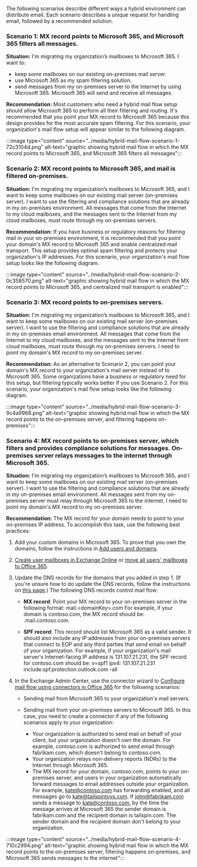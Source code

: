 The following scenarios describe different ways a hybrid environment can distribute email. Each scenario describes a unique request for handling email, followed by a recommended solution.

### Scenario 1: MX record points to Microsoft 365, and Microsoft 365 filters all messages.

**Situation:** I'm migrating my organization’s mailboxes to Microsoft 365. I want to:

 *  keep some mailboxes on our existing on-premises mail server.
 *  use Microsoft 365 as my spam filtering solution.
 *  send messages from my on-premises server to the Internet by using Microsoft 365. Microsoft 365 will send and receive all messages.

**Recommendation:** Most customers who need a hybrid mail flow setup should allow Microsoft 365 to perform all their filtering and routing. It's recommended that you point your MX record to Microsoft 365 because this design provides for the most accurate spam filtering. For this scenario, your organization's mail flow setup will appear similar to the following diagram.

:::image type="content" source="../media/hybrid-mail-flow-scenario-1-72c3104d.png" alt-text="graphic showing hybrid mail flow in which the MX record points to Microsoft 365, and Microsoft 365 filters all messages":::


### Scenario 2: MX record points to Microsoft 365, and mail is filtered on-premises.

**Situation:** I'm migrating my organization’s mailboxes to Microsoft 365, and I want to keep some mailboxes on our existing mail server (on-premises server). I want to use the filtering and compliance solutions that are already in my on-premises environment. All messages that come from the Internet to my cloud mailboxes, and the messages sent to the Internet from my cloud mailboxes, must route through my on-premises servers.

**Recommendation:** If you have business or regulatory reasons for filtering mail in your on-premises environment, it is recommended that you point your domain's MX record to Microsoft 365 and enable centralized mail transport. This setup provides optimal spam filtering and protects your organization's IP addresses. For this scenario, your organization's mail flow setup looks like the following diagram.

:::image type="content" source="../media/hybrid-mail-flow-scenario-2-0c358570.png" alt-text="graphic showing hybrid mail flow in which the MX record points to Microsoft 365, and centralized mail transport is enabled":::


### Scenario 3: MX record points to on-premises servers.

**Situation:** I'm migrating my organization’s mailboxes to Microsoft 365, and I want to keep some mailboxes on our existing mail server (on-premises server). I want to use the filtering and compliance solutions that are already in my on-premises email environment. All messages that come from the Internet to my cloud mailboxes, and the messages sent to the Internet from cloud mailboxes, must route through my on-premises servers. I need to point my domain's MX record to my on-premises server.

**Recommendation:** As an alternative to Scenario 2, you can point your domain's MX record to your organization's mail server instead of to Microsoft 365. Some organizations have a business or regulatory need for this setup, but filtering typically works better if you use Scenario 2. For this scenario, your organization's mail flow setup looks like the following diagram.

:::image type="content" source="../media/hybrid-mail-flow-scenario-3-9c4a9968.png" alt-text="graphic showing hybrid mail flow in which the MX record points to the on-premises server, and filtering happens on-premises":::


### Scenario 4: MX record points to on-premises server, which filters and provides compliance solutions for messages. On-premises server relays messages to the internet through Microsoft 365.

**Situation:** I'm migrating my organization’s mailboxes to Microsoft 365, and I want to keep some mailboxes on our existing mail server (on-premises server). I want to use the filtering and compliance solutions that are already in my on-premises email environment. All messages sent from my on-premises server must relay through Microsoft 365 to the internet. I need to point my domain's MX record to my on-premises server.

**Recommendation:**  The MX record for your domain needs to point to your on-premises IP address. To accomplish this task, use the following best practices:

1.  Add your custom domains in Microsoft 365. To prove that you own the domains, follow the instructions in [Add users and domains](https://go.microsoft.com/fwlink/p/?LinkId=708999?azure-portal=true).
2.  [Create user mailboxes in Exchange Online](https://technet.microsoft.com/library/jj907304%28v=exchg.150%29.aspx?azure-portal=true) or [move all users' mailboxes to Office 365](https://go.microsoft.com/fwlink/p/?LinkId=524030?azure-portal=true).
3.  Update the DNS records for the domains that you added in step 1. (If you're unsure how to do update the DNS records, follow the instructions on [this page](https://go.microsoft.com/fwlink/p/?LinkID=534835?azure-portal=true).) The following DNS records control mail flow:
    
     *  **MX record**: Point your MX record to your on-premises server in the following format: mail.&lt;domainKey&gt;.com For example, if your domain is contoso.com, the MX record should be: .mail.contoso.com.
        
     *  **SPF record**: This record should list Microsoft 365 as a valid sender. It should also include any IP addresses from your on-premises servers that connect to EOP and any third parties that send email on behalf of your organization. For example, if your organization's mail server's Internet-facing IP address is 131.107.21.231, the SPF record for contoso.com should be:
        v=spf1 ipv4: 131.107.21.231 include:spf.protection.outlook.com -all
        
4.  In the Exchange Admin Center, use the connector wizard to [Configure mail flow using connectors in Office 365](https://technet.microsoft.com/library/ms.exch.eac.connectorselection%28v=exchg.150%29.aspx?azure-portal=true) for the following scenarios:
    
     *  Sending mail from Microsoft 365 to your organization's mail servers.
     *  Sending mail from your on-premises servers to Microsoft 365. In this case, you need to create a connector if any of the following scenarios apply to your organization:
        
         *  Your organization is authorized to send mail on behalf of your client, but your organization doesn't own the domain. For example, contoso.com is authorized to send email through fabrikam.com, which doesn't belong to contoso.com.
         *  Your organization relays non-delivery reports (NDRs) to the Internet through Microsoft 365.
         *  The MX record for your domain, contoso.com, points to your on-premises server, and users in your organization automatically forward messages to email addresses outside your organization. For example, kate@contoso.com has forwarding enabled, and all messages go to kate@tailspintoys.com. If john@fabrikam.com sends a message to kate@contoso.com, by the time the message arrives at Microsoft 365 the sender domain is fabrikam.com and the recipient domain is tailspin.com. The sender domain and the recipient domain don't belong to your organization.

:::image type="content" source="../media/hybrid-mail-flow-scenario-4-710c2994.png" alt-text="graphic showing hybrid mail flow in which the MX record points to the on-premises server, filtering happens on-premises, and Microsoft 365 sends messages to the internet":::

